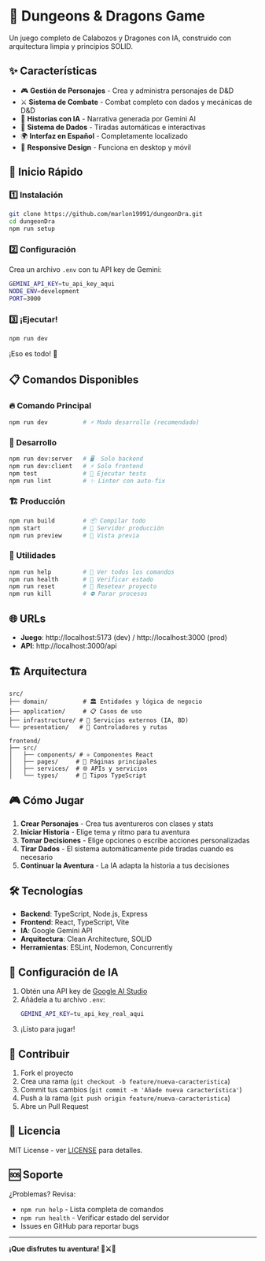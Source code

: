 # 🐉 Dungeons & Dragons Game

Un juego completo de Calabozos y Dragones con IA, construido con arquitectura limpia y principios SOLID.

## ✨ Características

- 🎮 **Gestión de Personajes** - Crea y administra personajes de D&D
- ⚔️ **Sistema de Combate** - Combat completo con dados y mecánicas de D&D
- 🤖 **Historias con IA** - Narrativa generada por Gemini AI
- 🎲 **Sistema de Dados** - Tiradas automáticas e interactivas
- 🌍 **Interfaz en Español** - Completamente localizado
- 📱 **Responsive Design** - Funciona en desktop y móvil

## 🚀 Inicio Rápido

### 1️⃣ Instalación
```bash
git clone https://github.com/marlon19991/dungeonDra.git
cd dungeonDra
npm run setup
```

### 2️⃣ Configuración
Crea un archivo `.env` con tu API key de Gemini:
```bash
GEMINI_API_KEY=tu_api_key_aqui
NODE_ENV=development
PORT=3000
```

### 3️⃣ ¡Ejecutar!
```bash
npm run dev
```

¡Eso es todo! 🎉

## 📋 Comandos Disponibles

### 🔥 Comando Principal
```bash
npm run dev          # ⚡ Modo desarrollo (recomendado)
```

### 📖 Desarrollo
```bash
npm run dev:server   # 🖥️  Solo backend
npm run dev:client   # ⚡ Solo frontend
npm test             # 🧪 Ejecutar tests
npm run lint         # ✨ Linter con auto-fix
```

### 🏗️ Producción
```bash
npm run build        # 📦 Compilar todo
npm start            # 🌟 Servidor producción
npm run preview      # 👀 Vista previa
```

### 🔧 Utilidades
```bash
npm run help         # 📖 Ver todos los comandos
npm run health       # 💚 Verificar estado
npm run reset        # 🔄 Resetear proyecto
npm run kill         # ⛔ Parar procesos
```

## 🌐 URLs

- **Juego**: http://localhost:5173 (dev) / http://localhost:3000 (prod)
- **API**: http://localhost:3000/api

## 🏗️ Arquitectura

```
src/
├── domain/          # 🏛️ Entidades y lógica de negocio
├── application/     # 📋 Casos de uso
├── infrastructure/ # 🔧 Servicios externos (IA, BD)
└── presentation/   # 🎨 Controladores y rutas

frontend/
├── src/
│   ├── components/ # ⚛️ Componentes React
│   ├── pages/     # 📄 Páginas principales
│   ├── services/  # 🌐 APIs y servicios
│   └── types/     # 📝 Tipos TypeScript
```

## 🎮 Cómo Jugar

1. **Crear Personajes** - Crea tus aventureros con clases y stats
2. **Iniciar Historia** - Elige tema y ritmo para tu aventura
3. **Tomar Decisiones** - Elige opciones o escribe acciones personalizadas
4. **Tirar Dados** - El sistema automáticamente pide tiradas cuando es necesario
5. **Continuar la Aventura** - La IA adapta la historia a tus decisiones

## 🛠️ Tecnologías

- **Backend**: TypeScript, Node.js, Express
- **Frontend**: React, TypeScript, Vite
- **IA**: Google Gemini API
- **Arquitectura**: Clean Architecture, SOLID
- **Herramientas**: ESLint, Nodemon, Concurrently

## 🔑 Configuración de IA

1. Obtén una API key de [Google AI Studio](https://makersuite.google.com/app/apikey)
2. Añádela a tu archivo `.env`:
   ```bash
   GEMINI_API_KEY=tu_api_key_real_aqui
   ```
3. ¡Listo para jugar!

## 🤝 Contribuir

1. Fork el proyecto
2. Crea una rama (`git checkout -b feature/nueva-caracteristica`)
3. Commit tus cambios (`git commit -m 'Añade nueva característica'`)
4. Push a la rama (`git push origin feature/nueva-caracteristica`)
5. Abre un Pull Request

## 📝 Licencia

MIT License - ver [LICENSE](LICENSE) para detalles.

## 🆘 Soporte

¿Problemas? Revisa:
- `npm run help` - Lista completa de comandos
- `npm run health` - Verificar estado del servidor
- Issues en GitHub para reportar bugs

---

**¡Que disfrutes tu aventura! 🐉⚔️🎲**